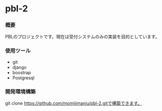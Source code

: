 # pbl-2

### 概要

PBLのプロジェクトです。現在は受付システムのみの実装を目的としています。

### 使用ツール

- git
- django
- boostrap
- Postgresql

### 開発環境構築

git clone https://github.com/momijimanju/pbl-2.gitで構築できます。

